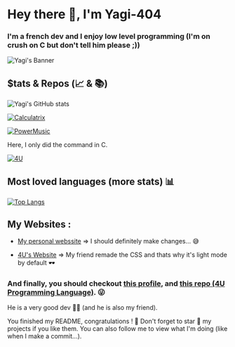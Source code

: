 # Hey there 👋, I'm Yagi-404
### I'm a french dev and I enjoy low level programming (I'm on crush on C but don't tell him please ;))

![Yagi's Banner](https://share.creavite.co/GGzL2gpUuZCGuadJ.gif)

## $tats & Repos (📈 & 📚)

![Yagi's GitHub stats](https://github-readme-stats.vercel.app/api?username=yagi-404&show_icons=true&theme=dracula)


[![Calculatrix](https://github-readme-stats.vercel.app/api/pin/?username=yagi-404&repo=calculatrix)](https://github.com/anuraghazra/github-readme-stats)


[![PowerMusic](https://github-readme-stats.vercel.app/api/pin/?username=yagi-404&repo=powermusic)](https://github.com/anuraghazra/github-readme-stats)

Here, I only did the command in C.

[![4U](https://github-readme-stats.vercel.app/api/pin/?username=lapcoder&repo=4u-programming-language)](https://github.com/anuraghazra/github-readme-stats)

## Most loved languages (more stats) 📊

[![Top Langs](https://github-readme-stats.vercel.app/api/top-langs/?username=yagi-404&langs_count=100&layout=compact)](https://github.com/anuraghazra/github-readme-stats)

## My Websites :

- [My personal webssite](https://yagi-404.github.io) => I should definitely make changes... 😅


- [4U's Website](https://lapcoder.github.io/4U-Programming-Language) => My friend remade the CSS and thats why it's light mode by default 🕶

### And finally, you should checkout [this profile](https://github.com/LAPCoder/), and [this repo (4U Programming Language)](https://github.com/LAPCoder/4U-Programming-language/). 😜
He is a very good dev 👨‍💻 (and he is also my friend).

You finished my README, congratulations ! 🎉 Don't forget to star 🌟 my projects if you like them. You can also follow me to view what I'm doing (like when I make a commit...).
